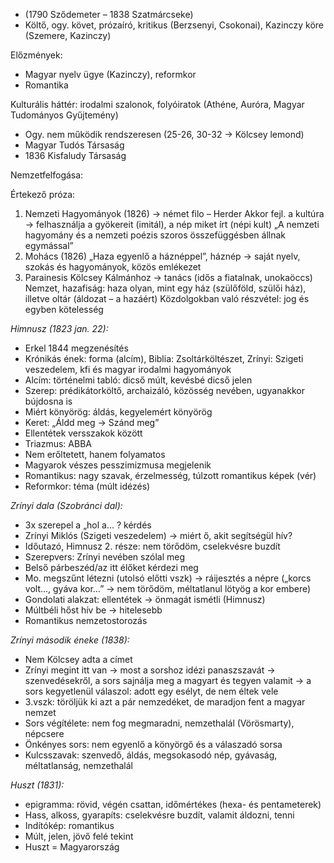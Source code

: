  - (1790 Sződemeter – 1838 Szatmárcseke)
 - Költő, ogy. követ, prózaíró, kritikus (Berzsenyi, Csokonai), Kazinczy köre (Szemere, Kazinczy)

Előzmények:
 - Magyar nyelv ügye (Kazinczy), reformkor
 - Romantika

Kulturális háttér: irodalmi szalonok, folyóiratok (Athéne, Auróra, Magyar Tudományos Gyűjtemény)

 - Ogy. nem működik rendszeresen (25-26, 30-32 → Kölcsey lemond)
 - Magyar Tudós Társaság
 - 1836 Kisfaludy Társaság

Nemzetfelfogása:

Értekező próza:
1. Nemzeti Hagyományok (1826) → német filo – Herder
Akkor fejl. a kultúra → felhasználja a gyökereit (imitál), a nép miket írt (népi kult)
„A nemzeti hagyomány és a nemzeti poézis szoros összefüggésben állnak egymással”
2. Mohács (1826)
„Haza egyenlő a háznéppel”, háznép → saját nyelv, szokás és hagyományok, közös emlékezet
3. Parainesis Kölcsey Kálmánhoz → tanács (idős a fiatalnak, unokaöccs)
Nemzet, hazafiság: haza olyan, mint egy ház (szülőföld, szülői ház), illetve oltár (áldozat – a hazáért)
Közdolgokban való részvétel: jog és egyben kötelesség

*Himnusz (1823 jan. 22):*
 - Erkel 1844 megzenésítés
 - Krónikás ének: forma (alcím), Biblia: Zsoltárköltészet, Zrínyi: Szigeti veszedelem, kfi és magyar irodalmi hagyományok
 - Alcím: történelmi tabló: dicső múlt, kevésbé dicső jelen
 - Szerep: prédikátorköltő, archaizáló, közösség nevében, ugyanakkor bújdosna is
 - Miért könyörög: áldás, kegyelemért könyörög
 - Keret: „Áldd meg → Szánd meg”
 - Ellentétek versszakok között
 - Triazmus: ABBA
 - Nem erőltetett, hanem folyamatos
 - Magyarok vészes pesszimizmusa megjelenik
 - Romantikus: nagy szavak, érzelmesség, túlzott romantikus képek (vér)
 - Reformkor: téma (múlt idézés)

*Zrínyi dala (Szobránci dal):*
 - 3x szerepel a „hol a… ? kérdés
 - Zrínyi Miklós (Szigeti veszedelem) → miért ő, akit segítségül hív?
 - Időutazó, Himnusz 2. része: nem törődöm, cselekvésre buzdít
 - Szerepvers: Zrínyi nevében szólal meg
 - Belső párbeszéd/az itt élőket kérdezi meg
 - Mo. megszűnt létezni (utolsó előtti vszk) → ráijesztés a népre („korcs volt…, gyáva kor…” → nem törődöm, méltatlanul lötyög a kor embere)
 - Gondolati alakzat: ellentétek → önmagát ismétli (Himnusz)
 - Múltbéli hőst hív be → hitelesebb
 - Romantikus nemzetostorozás

*Zrínyi második éneke (1838):*
 - Nem Kölcsey adta a címet
 - Zrínyi megint itt van → most a sorshoz idézi panaszszavát → szenvedésekről, a sors sajnálja meg a magyart és tegyen valamit → a sors kegyetlenül válaszol: adott egy esélyt, de nem éltek vele
 - 3.vszk: töröljük ki azt a pár nemzedéket, de maradjon fent a magyar nemzet
 - Sors végítélete: nem fog megmaradni, nemzethalál (Vörösmarty), népcsere
 - Önkényes sors: nem egyenlő a könyörgő és a válaszadó sorsa
 - Kulcsszavak: szenvedő, áldás, megsokasodó nép, gyávaság, méltatlanság, nemzethalál

*Huszt (1831):*
 - epigramma: rövid, végén csattan, időmértékes (hexa- és pentameterek)
 - Hass, alkoss, gyarapíts: cselekvésre buzdít, valamit áldozni, tenni
 - Indítókép: romantikus
 - Múlt, jelen, jövő felé tekint
 - Huszt = Magyarország
